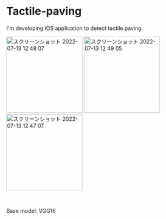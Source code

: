 # Tactile-paving


I'm developing iOS application to detect tactile paving. 

<p>

<img width="200" alt="スクリーンショット 2022-07-13 12 48 07" src="https://user-images.githubusercontent.com/68373086/178646910-b631abd8-fccf-474a-bea3-fc44ca256e72.png">

<img width="200" alt="スクリーンショット 2022-07-13 12 49 05" src="https://user-images.githubusercontent.com/68373086/178646918-12d22437-8e77-4629-8596-e27b6a040b97.png">

<img width="200" alt="スクリーンショット 2022-07-13 12 47 07" src="https://user-images.githubusercontent.com/68373086/178646891-96059095-def7-44fd-ada1-1ca4b591926c.png">

<p>


<br>

Base model: VGG16
